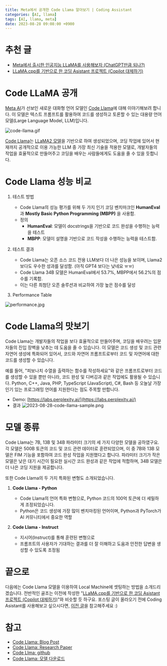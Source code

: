 ```yaml
---
title: Meta에서 공개한 Code Llama 알아보기 | Coding Assistant
categories: [AI, llama]
tags: [AI, llama, meta]
date: 2023-08-28 09:08:00 +0900
---
```


# 추천 글
- [Meta에서 출시한 인공지능 LLaMA를 사용해보자 (ChatGPT만큼 되나?)](https://blackcon.github.io/posts/how-to-use-llama/)
- [LLaMA.cpp를 기반으로 한 코딩 Asistant 프로젝트 (Copilot 대체하기)](https://blackcon.github.io/posts/how-to-set-local-ai-for-coding/)

# Code LLaMA 공개
[Meta AI](https://ai.meta.com/)가 선보인 새로운 대화형 언어 모델인 [Code Llama](https://ai.meta.com/blog/code-llama-large-language-model-coding/)에 대해 이야기해보려 합니다. 이 모델은 텍스트 프롬프트를 활용하여 코드를 생성하고 토론할 수 있는 대용량 언어 모델(Large Language Model, LLM)입니다. 

![code-llama.gif](/posts/2023-08-28-code-llama.gif)

[Code Llama](https://ai.meta.com/blog/code-llama-large-language-model-coding/)는 [LLaMA2 모델](https://ai.meta.com/llama/)을 기반으로 하여 생성되었으며, 코딩 작업에 있어서 현재까지 공개적으로 이용 가능한 LLM 중 가장 최신 기술을 적용한 모델로, 개발자들의 작업을 효율적으로 만들어주고 코딩을 배우는 사람들에게도 도움을 줄 수 있을 듯합니다.

# Code Llama 성능 비교
1. 테스트 방법
    - Code Llama의 성능 평가를 위해 두 가지 인기 코딩 벤치마크인 **HumanEval** 과 **Mostly Basic Python Programming (MBPP)** 을 사용함.
    - 정의
        - **HumanEval**: 모델이 docstrings을 기반으로 코드 완성을 수행하는 능력을 테스트
        - **MBPP**: 모델이 설명을 기반으로 코드 작성을 수행하는 능력을 테스트함.
2. 테스트 결과
    - Code Llama는 오픈 소스 코드 전용 LLM보다 더 나은 성능을 보이며, Llama2보다도 우수한 성과를 달성함. (아직 GPT4 보다는 낮네요 ㅠㅠ)
    - Code Llama 34B 모델은 HumanEval에서 53.7%, MBPP에서 56.2%의 점수를 기록함. 
    - 이는 다른 최첨단 오픈 솔루션과 비교하여 가장 높은 점수를 달성

3. Performance Table

![performance.jpg](/posts/2023-08-28-code-llama-performance.jpg)

# Code Llama의 맛보기 
Code Llama는 개발자들의 작업을 보다 효율적으로 만들어주며, 코딩을 배우려는 입문자들의 진입 장벽을 낮추는 데 도움을 줄 수 있습니다. 이 모델은 코드 생성 및 코드 관련 자연어 생성에 특화되어 있어서, 코드와 자연어 프롬프트로부터 코드 및 자연어에 대한 코드를 생성할 수 있습니다. 

예를 들어, "피보나치 수열을 출력하는 함수를 작성하세요"와 같은 프롬프트로부터 코드를 생성할 수 있을 뿐만 아니라, 코드 완성 및 디버깅과 같은 작업에도 활용될 수 있습니다. Python, C++, Java, PHP, TypeScript (JavaScript), C#, Bash 등 오늘날 가장 인기 있는 프로그래밍 언어를 지원한다는 점도 주목할 만합니다.
- Demo: [https://labs.perplexity.ai/](https://labs.perplexity.ai/)
- 결과
    ![2023-08-28-code-llama-sample.png](/posts/2023-08-28-code-llama-sample.png)

# 모델 종류 
Code Llama는 7B, 13B 및 34B 파라미터 크기의 세 가지 다양한 모델을 공하였구요. 각 모델은 500B 토큰의 코드 및 코드 관련 데이터로 훈련되었으며, 이 중 7B와 13B 모델은 FIM 기능을 포함하여 코드 완성 작업을 지원했다고 합니다. 파라미터 크기가 작은 모델은 낮은 대기 시간이 필요한 실시간 코드 완성과 같은 작업에 적합하며, 34B 모델은 더 나은 코딩 지원을 제공합니다.

또한 Code Llama의 두 가지 특화된 변형도 소개되었습니다.

1) **Code Llama - Python**
    - Code Llama의 언어 특화 변형으로, Python 코드의 100억 토큰에 더 세밀하게 조정되었습니다. 
    - Python은 코드 생성에 가장 많이 벤치마킹된 언어이며, Python과 PyTorch가 AI 커뮤니티에서 중요한 역할

2) **Code Llama - Instruct**
    - 지시어(Instruct)를 통해 훈련된 변형으로
    - 프롬프트의 사용자가 기대하는 결과를 더 잘 이해하고 도움과 안전한 답변을 생성할 수 있도록 조정됨

# 끝으로
다음에는 Code Llama 모델을 이용하여 Local Machine에 셋팅하는 방법을 소개드리겠습니다. 전반적인 골조는 이전에 작성한 "[LLaMA.cpp를 기반으로 한 코딩 Asistant 프로젝트 (Copilot 대체하기)](https://blackcon.github.io/posts/how-to-set-local-ai-for-coding/)"와 비슷할 듯 하구요. 포스팅 글이 올라오기 전에 Coding Asistant를 사용해보고 싶으시다면, [이전 글](https://blackcon.github.io/posts/how-to-set-local-ai-for-coding/)을 참고해주세요 :)

# 참고
- [Code Llama: Blog Post](https://ai.meta.com/blog/code-llama-large-language-model-coding/)
- [Code Llama: Research Paper](https://ai.meta.com/research/publications/code-llama-open-foundation-models-for-code/)
- [Code Llma: github](https://github.com/facebookresearch/codellama)
- [Code Llama: 모델 다운로드](https://ai.meta.com/resources/models-and-libraries/llama-downloads/)